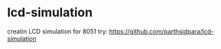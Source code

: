 # lcd-simulation
creatin LCD simulation for 8051
try: https://github.com/parthsidpara/lcd-simulation
